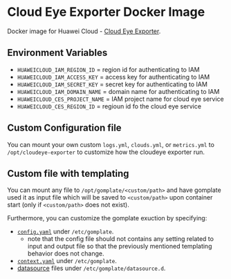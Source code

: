 # Cloud Eye Exporter Docker Image

Docker image for Huawei Cloud - [Cloud Eye Exporter](https://github.com/huaweicloud/cloudeye-exporter).

## Environment Variables

- `HUAWEICLOUD_IAM_REGION_ID` = region id for authenticating to IAM
- `HUAWEICLOUD_IAM_ACCESS_KEY` = access key for authenticating to IAM
- `HUAWEICLOUD_IAM_SECRET_KEY` = secret key for authenticating to IAM
- `HUAWEICLOUD_IAM_DOMAIN_NAME` = domain name for authenticating to IAM
- `HUAWEICLOUD_CES_PROJECT_NAME` = IAM project name for cloud eye service
- `HUAWEICLOUD_CES_REGION_ID` = regioun id fo the cloud eye service

## Custom Configuration file

You can mount your own custom `logs.yml`, `clouds.yml`, or `metrics.yml` to `/opt/cloudeye-exporter` to customize how the cloudeye exporter run.

## Custom file with templating

You can mount any file to `/opt/gomplate/<custom/path>` and have gomplate used it as input file which will be saved to `<custom/path>` upon container start (only if `<custom/path>` does not exist).

Furthermore, you can customize the gomplate exuction by specifying:

- [`config.yaml`](https://docs.gomplate.ca/config/#file-format) under `/etc/gomplate`.
  - note that the config file should not contains any setting related to input and output file so that the previously mentioned templating behavior does not change.
- [`context.yaml`](https://docs.gomplate.ca/config/#context) under `/etc/gomplate`.
- [datasource](https://docs.gomplate.ca/datasources/#mime-types) files under `/etc/gomplate/datasource.d`.
